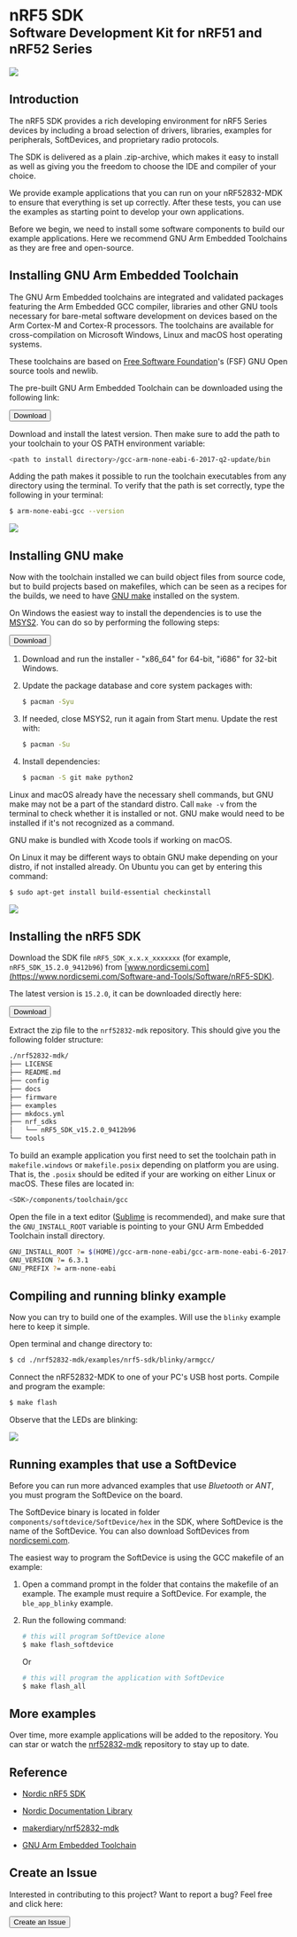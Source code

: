 # nRF5 SDK <br><small>Software Development Kit for nRF51 and nRF52 Series</small>

[![](images/SDK-icon_small.png)](https://www.nordicsemi.com/Software-and-Tools/Software/nRF5-SDK)

## Introduction

The nRF5 SDK provides a rich developing environment for nRF5 Series devices by including a broad selection of drivers, libraries, examples for peripherals, SoftDevices, and proprietary radio protocols.

The SDK is delivered as a plain .zip-archive, which makes it easy to install as well as giving you the freedom to choose the IDE and compiler of your choice.

We provide example applications that you can run on your nRF52832-MDK to ensure that everything is set up correctly. After these tests, you can use the examples as starting point to develop your own applications.

Before we begin, we need to install some software components to build our example applications. Here we recommend GNU Arm Embedded Toolchains as they are free and open-source.

## Installing GNU Arm Embedded Toolchain

The GNU Arm Embedded toolchains are integrated and validated packages featuring the Arm Embedded GCC compiler, libraries and other GNU tools necessary for bare-metal software development on devices based on the Arm Cortex-M and Cortex-R processors. The toolchains are available for cross-compilation on Microsoft Windows, Linux and macOS host operating systems.

These toolchains are based on [Free Software Foundation](https://www.gnu.org/home.en.html)'s (FSF) GNU Open source tools and newlib.

The pre-built GNU Arm Embedded Toolchain can be downloaded using the following link: 

<a href="https://developer.arm.com/open-source/gnu-toolchain/gnu-rm/downloads"><button data-md-color-primary="marsala">Download</button></a>

Download and install the latest version. Then make sure to add the path to your toolchain to your OS PATH environment variable:


``` sh
<path to install directory>/gcc-arm-none-eabi-6-2017-q2-update/bin
```

Adding the path makes it possible to run the toolchain executables from any directory using the terminal. To verify that the path is set correctly, type the following in your terminal:

``` sh
$ arm-none-eabi-gcc --version
```

![](images/arm-none-eabi-gcc_version.png)

## Installing GNU make

Now with the toolchain installed we can build object files from source code, but to build projects based on makefiles, which can be seen as a recipes for the builds, we need to have [GNU make](https://www.gnu.org/software/make/) installed on the system.

On Windows the easiest way to install the dependencies is to use the [MSYS2](http://www.msys2.org/). You can do so by performing the following steps:

<a href="http://www.msys2.org/"><button data-md-color-primary="marsala">Download</button></a>

1. Download and run the installer - "x86_64" for 64-bit, "i686" for 32-bit Windows.

2. Update the package database and core system packages with:

	``` sh
	$ pacman -Syu
	```

3. If needed, close MSYS2, run it again from Start menu. Update the rest with:

	``` sh
	$ pacman -Su
	```

4. Install dependencies:

	``` sh
	$ pacman -S git make python2
	```


Linux and macOS already have the necessary shell commands, but GNU make may not be a part of the standard distro. Call `make -v` from the terminal to check whether it is installed or not. GNU make would need to be installed if it's not recognized as a command.

GNU make is bundled with Xcode tools if working on macOS.

On Linux it may be different ways to obtain GNU make depending on your distro, if not installed already. On Ubuntu you can get by entering this command:

``` sh
$ sudo apt-get install build-essential checkinstall
```

![](images/gnu-make_version.png)

## Installing the nRF5 SDK

Download the SDK file `nRF5_SDK_x.x.x_xxxxxxx` (for example, `nRF5_SDK_15.2.0_9412b96`) from [www.nordicsemi.com](https://www.nordicsemi.com/Software-and-Tools/Software/nRF5-SDK).

The latest version is `15.2.0`, it can be downloaded directly here:

<a href="https://www.nordicsemi.com/Software-and-Tools/Software/nRF5-SDK/Download#infotabs"><button data-md-color-primary="marsala">Download</button></a>

Extract the zip file to the `nrf52832-mdk` repository. This should give you the following folder structure:

``` sh
./nrf52832-mdk/
├── LICENSE
├── README.md
├── config
├── docs
├── firmware
├── examples
├── mkdocs.yml
├── nrf_sdks
│   └── nRF5_SDK_v15.2.0_9412b96
└── tools
```

To build an example application you first need to set the toolchain path in `makefile.windows` or `makefile.posix` depending on platform you are using. That is, the `.posix` should be edited if your are working on either Linux or macOS. These files are located in:

``` sh
<SDK>/components/toolchain/gcc
```

Open the file in a text editor ([Sublime](https://www.sublimetext.com/) is recommended), and make sure that the `GNU_INSTALL_ROOT` variable is pointing to your GNU Arm Embedded Toolchain install directory.

``` sh
GNU_INSTALL_ROOT ?= $(HOME)/gcc-arm-none-eabi/gcc-arm-none-eabi-6-2017-q2-update/bin/
GNU_VERSION ?= 6.3.1
GNU_PREFIX ?= arm-none-eabi
```

## Compiling and running blinky example

Now you can try to build one of the examples. Will use the `blinky` example here to keep it simple.

Open terminal and change directory to:

``` sh
$ cd ./nrf52832-mdk/examples/nrf5-sdk/blinky/armgcc/
```

Connect the nRF52832-MDK to one of your PC's USB host ports. Compile and program the example:

``` sh
$ make flash
```

Observe that the LEDs are blinking:

![](images/blinky_example.gif)


## Running examples that use a SoftDevice

Before you can run more advanced examples that use *Bluetooth* or *ANT*, you must program the SoftDevice on the board.

The SoftDevice binary is located in folder `components/softdevice/SoftDevice/hex` in the SDK, where SoftDevice is the name of the SoftDevice. You can also download SoftDevices from [nordicsemi.com](https://www.nordicsemi.com/Software-and-Tools/Software/nRF5-SDK/Download#infotabs).

The easiest way to program the SoftDevice is using the GCC makefile of an example:

1. Open a command prompt in the folder that contains the makefile of an example. The example must require a SoftDevice. For example, the `ble_app_blinky` example.

2. Run the following command:

	``` sh
	# this will program SoftDevice alone
	$ make flash_softdevice
	```

	Or 

	``` sh
	# this will program the application with SoftDevice
	$ make flash_all
	```

## More examples

Over time, more example applications will be added to the repository. You can star or watch the [nrf52832-mdk](https://github.com/makerdiary/nrf52832-mdk) repository to stay up to date.

## Reference

* [Nordic nRF5 SDK](https://www.nordicsemi.com/Software-and-Tools/Software/nRF5-SDK)

* [Nordic Documentation Library](https://www.nordicsemi.com/DocLib)

* [makerdiary/nrf52832-mdk](https://github.com/makerdiary/nrf52832-mdk)

* [GNU Arm Embedded Toolchain](https://developer.arm.com/open-source/gnu-toolchain/gnu-rm)

## Create an Issue

Interested in contributing to this project? Want to report a bug? Feel free and click here:

<a href="https://github.com/makerdiary/nrf52832-mdk/issues/new"><button data-md-color-primary="marsala"><i class="fa fa-github"></i> Create an Issue</button></a>



